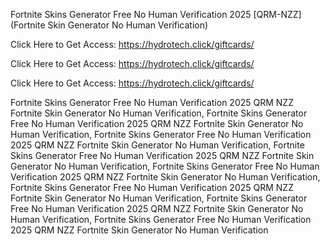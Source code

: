 Fortnite Skins Generator Free No Human Verification 2025 [QRM-NZZ] (Fortnite Skin Generator No Human Verification)

Click Here to Get Access: https://hydrotech.click/giftcards/

Click Here to Get Access: https://hydrotech.click/giftcards/

Click Here to Get Access: https://hydrotech.click/giftcards/

Fortnite Skins Generator Free No Human Verification 2025 QRM NZZ Fortnite Skin Generator No Human Verification, Fortnite Skins Generator Free No Human Verification 2025 QRM NZZ Fortnite Skin Generator No Human Verification, Fortnite Skins Generator Free No Human Verification 2025 QRM NZZ Fortnite Skin Generator No Human Verification, Fortnite Skins Generator Free No Human Verification 2025 QRM NZZ Fortnite Skin Generator No Human Verification, Fortnite Skins Generator Free No Human Verification 2025 QRM NZZ Fortnite Skin Generator No Human Verification, Fortnite Skins Generator Free No Human Verification 2025 QRM NZZ Fortnite Skin Generator No Human Verification, Fortnite Skins Generator Free No Human Verification 2025 QRM NZZ Fortnite Skin Generator No Human Verification, Fortnite Skins Generator Free No Human Verification 2025 QRM NZZ Fortnite Skin Generator No Human Verification

